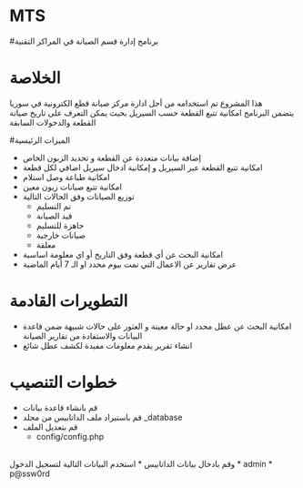 # MTS

#برنامج إدارة قسم الصيانة في المراكز التقنية 

# الخلاصة 
 هذا المشروع تم استخدامه من أجل ادارة مركز صيانة قطع الكترونية في سوريا
 <br>
 يتضمن البرنامج امكانية تتبع القطعة حسب السيريل بحيث يمكن التعرف على تاريخ صيانة القطعة والدخولات السابقة
 <br>

#الميزات الرئيسية
* إضافة بيانات متعددة عن القطعة و تحديد الزبون الخاص
* امكانية تتبع القطعة عبر السيريل و إمكانية ادخال سيريل اضافي لكل قطعة
* امكانية طباعة وصل استلام
* امكانية تتبع صيانات زبون معين
* توزيع الصيانات وفق الحالات التالية 
  * تم التسليم
  * قيد الصيانة
  * جاهزة للتسليم
  * صيانات خارجية
  * معلقة
* امكانية البحث عن أي قطعة وفق التاريخ أو اي معلومة اساسية
* عرض تقارير عن الاعمال التي تمت بيوم محدد او الـ 7 أيام الماضية

# التطويرات القادمة
* امكانية البحث عن عطل محدد او حالة معينة و العثور على حالات شبيهة ضمن قاعدة البيانات والاستفادة من تقارير الصيانة
* انشاء تقرير يقدم معلومات مفيدة لكشف عطل شائع

# خطوات التنصيب

* قم بانشاء قاعدة بيانات 
* قم باستيراد ملف الداتابيس من مجلد _database
* قم بتعديل الملف 
   * config/config.php
<br>
وقم بادخال بيانات الداتابيس 
* استخدم البيانات التالية لتسجيل الدخول
    * admin
    * p@ssw0rd